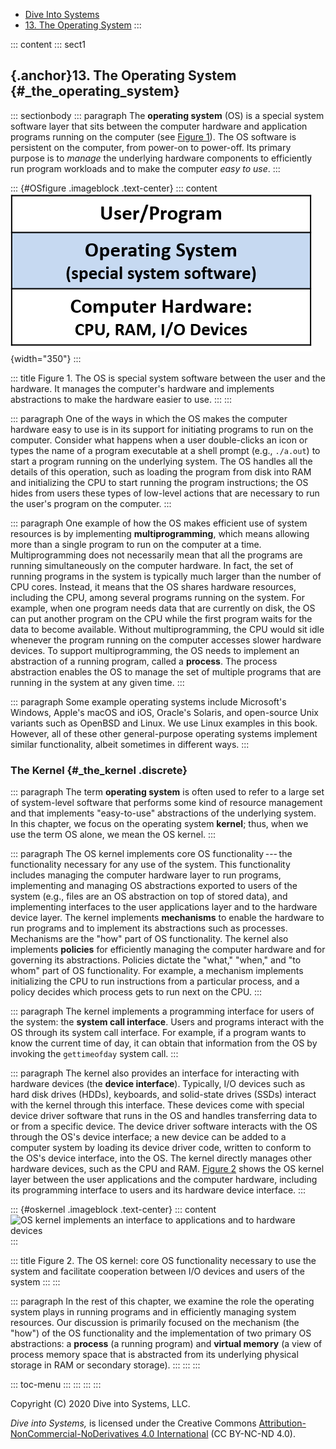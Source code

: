 



-   [Dive Into Systems](../index-2.html)
-   [13. The Operating System](index.html)
:::

::: content
::: sect1
## [](#_the_operating_system){.anchor}13. The Operating System {#_the_operating_system}

::: sectionbody
::: paragraph
The **operating system** (OS) is a special system software layer that
sits between the computer hardware and application programs running on
the computer (see [Figure 1](#OSfigure)). The OS software is persistent
on the computer, from power-on to power-off. Its primary purpose is to
*manage* the underlying hardware components to efficiently run program
workloads and to make the computer *easy to use*.
:::

::: {#OSfigure .imageblock .text-center}
::: content
![The OS sits between the user and the HW](_images/os.png){width="350"}
:::

::: title
Figure 1. The OS is special system software between the user and the
hardware. It manages the computer's hardware and implements abstractions
to make the hardware easier to use.
:::
:::

::: paragraph
One of the ways in which the OS makes the computer hardware easy to use
is in its support for initiating programs to run on the computer.
Consider what happens when a user double-clicks an icon or types the
name of a program executable at a shell prompt (e.g., `./a.out`) to
start a program running on the underlying system. The OS handles all the
details of this operation, such as loading the program from disk into
RAM and initializing the CPU to start running the program instructions;
the OS hides from users these types of low-level actions that are
necessary to run the user's program on the computer.
:::

::: paragraph
One example of how the OS makes efficient use of system resources is by
implementing **multiprogramming**, which means allowing more than a
single program to run on the computer at a time. Multiprogramming does
not necessarily mean that all the programs are running simultaneously on
the computer hardware. In fact, the set of running programs in the
system is typically much larger than the number of CPU cores. Instead,
it means that the OS shares hardware resources, including the CPU, among
several programs running on the system. For example, when one program
needs data that are currently on disk, the OS can put another program on
the CPU while the first program waits for the data to become available.
Without multiprogramming, the CPU would sit idle whenever the program
running on the computer accesses slower hardware devices. To support
multiprogramming, the OS needs to implement an abstraction of a running
program, called a **process**. The process abstraction enables the OS to
manage the set of multiple programs that are running in the system at
any given time.
:::

::: paragraph
Some example operating systems include Microsoft's Windows, Apple's
macOS and iOS, Oracle's Solaris, and open-source Unix variants such as
OpenBSD and Linux. We use Linux examples in this book. However, all of
these other general-purpose operating systems implement similar
functionality, albeit sometimes in different ways.
:::

### The Kernel {#_the_kernel .discrete}

::: paragraph
The term **operating system** is often used to refer to a large set of
system-level software that performs some kind of resource management and
that implements \"easy-to-use\" abstractions of the underlying system.
In this chapter, we focus on the operating system **kernel**; thus, when
we use the term OS alone, we mean the OS kernel.
:::

::: paragraph
The OS kernel implements core OS functionality --- the functionality
necessary for any use of the system. This functionality includes
managing the computer hardware layer to run programs, implementing and
managing OS abstractions exported to users of the system (e.g., files
are an OS abstraction on top of stored data), and implementing
interfaces to the user applications layer and to the hardware device
layer. The kernel implements **mechanisms** to enable the hardware to
run programs and to implement its abstractions such as processes.
Mechanisms are the \"how\" part of OS functionality. The kernel also
implements **policies** for efficiently managing the computer hardware
and for governing its abstractions. Policies dictate the \"what,\"
\"when,\" and \"to whom\" part of OS functionality. For example, a
mechanism implements initializing the CPU to run instructions from a
particular process, and a policy decides which process gets to run next
on the CPU.
:::

::: paragraph
The kernel implements a programming interface for users of the system:
the **system call interface**. Users and programs interact with the OS
through its system call interface. For example, if a program wants to
know the current time of day, it can obtain that information from the OS
by invoking the `gettimeofday` system call.
:::

::: paragraph
The kernel also provides an interface for interacting with hardware
devices (the **device interface**). Typically, I/O devices such as hard
disk drives (HDDs), keyboards, and solid-state drives (SSDs) interact
with the kernel through this interface. These devices come with special
device driver software that runs in the OS and handles transferring data
to or from a specific device. The device driver software interacts with
the OS through the OS's device interface; a new device can be added to a
computer system by loading its device driver code, written to conform to
the OS's device interface, into the OS. The kernel directly manages
other hardware devices, such as the CPU and RAM. [Figure 2](#oskernel)
shows the OS kernel layer between the user applications and the computer
hardware, including its programming interface to users and its hardware
device interface.
:::

::: {#oskernel .imageblock .text-center}
::: content
![OS kernel implements an interface to applications and to hardware
devices](_images/osinterfaces.png)
:::

::: title
Figure 2. The OS kernel: core OS functionality necessary to use the
system and facilitate cooperation between I/O devices and users of the
system
:::
:::

::: paragraph
In the rest of this chapter, we examine the role the operating system
plays in running programs and in efficiently managing system resources.
Our discussion is primarily focused on the mechanism (the \"how\") of
the OS functionality and the implementation of two primary OS
abstractions: a **process** (a running program) and **virtual memory**
(a view of process memory space that is abstracted from its underlying
physical storage in RAM or secondary storage).
:::
:::
:::

::: toc-menu
:::
:::
:::
:::

Copyright (C) 2020 Dive into Systems, LLC.

*Dive into Systems,* is licensed under the Creative Commons
[Attribution-NonCommercial-NoDerivatives 4.0
International](https://creativecommons.org/licenses/by-nc-nd/4.0/) (CC
BY-NC-ND 4.0).
